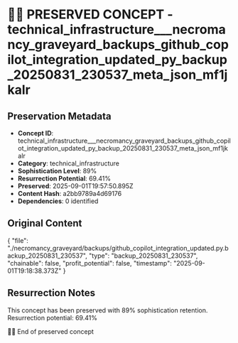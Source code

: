 # 🏴‍☠️ PRESERVED CONCEPT - technical_infrastructure___necromancy_graveyard_backups_github_copilot_integration_updated_py_backup_20250831_230537_meta_json_mf1jkalr

## Preservation Metadata
- **Concept ID**: technical_infrastructure___necromancy_graveyard_backups_github_copilot_integration_updated_py_backup_20250831_230537_meta_json_mf1jkalr
- **Category**: technical_infrastructure
- **Sophistication Level**: 89%
- **Resurrection Potential**: 69.41%
- **Preserved**: 2025-09-01T19:57:50.895Z
- **Content Hash**: a2bb9789a4d69176
- **Dependencies**: 0 identified

## Original Content

{
  "file": "./necromancy_graveyard/backups/github_copilot_integration_updated.py.backup_20250831_230537",
  "type": "backup_20250831_230537",
  "chainable": false,
  "profit_potential": false,
  "timestamp": "2025-09-01T19:18:38.373Z"
}

## Resurrection Notes
This concept has been preserved with 89% sophistication retention.
Resurrection potential: 69.41%

🏴‍☠️ End of preserved concept